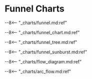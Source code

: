 # Funnel Charts

--8<-- "_charts/funnel.md:ref"

--8<-- "_charts/funnel_chart.md:ref"

--8<-- "_charts/funnel_tree.md:ref"

--8<-- "_charts/funnel_sunburst.md:ref"

--8<-- "_charts/flow_diagram.md:ref"

--8<-- "_charts/arc_flow.md:ref"